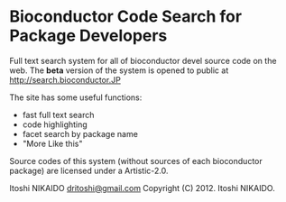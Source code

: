 # Bioconductor Code Search for Package Developers
Full text search system for all of bioconductor devel source code on the web.
The **beta** version of the system is opened to public at
http://search.bioconductor.JP

The site has some useful functions:
- fast full text search
- code highlighting
- facet search by package name
- "More Like this"

Source codes of this system (without sources of each bioconductor package) are 
licensed under a Artistic-2.0.

Itoshi NIKAIDO <dritoshi@gmail.com>
Copyright (C) 2012. Itoshi NIKAIDO.
